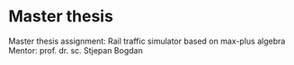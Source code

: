 # Master thesis

Master thesis assignment: Rail traffic simulator based on max-plus algebra
Mentor: prof. dr. sc. Stjepan Bogdan
